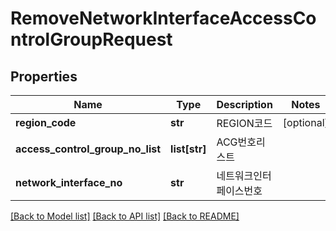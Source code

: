 # RemoveNetworkInterfaceAccessControlGroupRequest

## Properties
Name | Type | Description | Notes
------------ | ------------- | ------------- | -------------
**region_code** | **str** | REGION코드 | [optional] 
**access_control_group_no_list** | **list[str]** | ACG번호리스트 | 
**network_interface_no** | **str** | 네트워크인터페이스번호 | 

[[Back to Model list]](../README.md#documentation-for-models) [[Back to API list]](../README.md#documentation-for-api-endpoints) [[Back to README]](../README.md)


